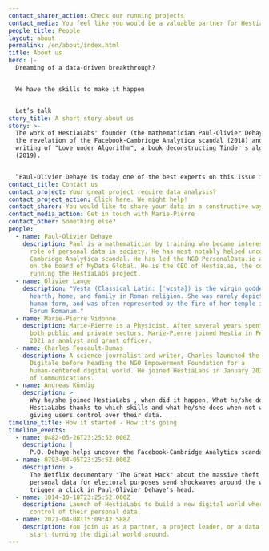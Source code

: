 ```yaml
---
contact_sharer_action: Check our running projects
contact_media: You feel like you would be a valuable partner for HestiaLabs?
people_title: People
layout: about
permalink: /en/about/index.html
title: About us
hero: |-
  Dreaming of a data-driven breakthrough?


  We have the skills to make it happen


  Let’s talk
story_title: A short story about us
story: >-
  The work of HestiaLabs' founder (the mathematician Paul-Olivier Dehaye) led to
  the revelation of the Facebook-Cambridge Analytica scandal (2018) and the
  writing of "Love under Algorithm", a book deconstructing Tinder's algorithm
  (2019).


  “Paul-Olivier Dehaye is today one of the best experts on this issue in the world. His aim is not to climb this kind of summit any further. Rather to contribute to the emergence of solutions and instruments likely to bring about change”, wrote Paris-Match. HestiaLabs is one of them.
contact_title: Contact us
contact_project: Your great project require data analysis?
contact_project_action: Click here. We might help!
contact_sharer: You would like to share your data in a constructive way (without being cheated)
contact_media_action: Get in touch with Marie-Pierre
contact_other: Something else?
people:
  - name: Paul-Olivier Dehaye
    description: Paul is a mathematician by training who became interested in the
      role of personal data in society. He has most notably helped uncover the
      Cambridge Analytica scandal. He has led the NGO PersonalData.io and sits
      on the board of MyData Global. He is the CEO of Hestia.ai, the company
      running the HestiaLabs project.
  - name: Olivier Lange
    description: "Vesta (Classical Latin: [ˈwɛsta]) is the virgin goddess of the
      hearth, home, and family in Roman religion. She was rarely depicted in
      human form, and was often represented by the fire of her temple in the
      Forum Romanum."
  - name: Marie-Pierre Vidonne
    description: Marie-Pierre is a Physicist. After several years spent in R&D in
      both public and private sectors, Marie-Pierre joined Hestia in February
      2021 as analyst and grant officer.
  - name: Charles Foucault-Dumas
    description: A science journalist and writer, Charles launched the media L'Usine
      Digitale before heading the NGO Empowerment Foundation for a
      human-centered digital world. He joined HestiaLabs in January 2021 as Head
      of Communications.
  - name: Andreas Kündig
    description: >
      Why he/she joined HestiaLabs , when did it happen, What he/she does for
      HestiaLabs thanks to which skills and what he/she does when not working on
      giving users control over their data.
timeline_title: How it started - How it's going
timeline_events:
  - name: 0482-05-26T23:25:52.000Z
    description: |
      P.O. Dehaye helps uncover the Facebook-Cambridge Analytica scandal.
  - name: 0793-04-05T23:25:52.000Z
    description: >
      The Netflix documentary "The Great Hack" about the massive theft of
      personal data for electoral purposes send shockwaves around the world and
      trigger a click in Paul-Olivier Dehaye's head.
  - name: 1814-10-18T23:25:52.000Z
    description: Launch of HestiaLabs to build a new digital world where users keep
      control of their personal data.
  - name: 2021-04-08T15:09:42.588Z
    description: You join us as a partner, a project leader, or a data sharer and
      start turning the digital world around.
---
```

